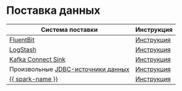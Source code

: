 # Поставка данных

| Система поставки | Инструкция |
| --- | --- |
| [FluentBit](https://fluentbit.io) | [Инструкция](../fluent-bit.md) |
| [LogStash](https://www.elastic.co/logstash) | [Инструкция](../logstash.md) |
| [Kafka Connect Sink](https://docs.confluent.io/platform/current/connect/index.html) | [Инструкция](https://github.com/ydb-platform/ydb-kafka-sink-connector) |
| Произвольные [JDBC-источники данных](https://ru.wikipedia.org/wiki/Java_Database_Connectivity) | [Инструкция](../import-jdbc.md) |
| [{{ spark-name }}](https://spark.apache.org) | [Инструкция](../spark.md) |